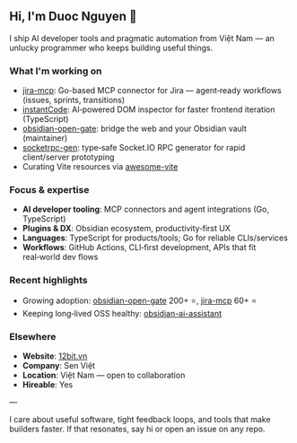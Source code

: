 ## Hi, I'm Duoc Nguyen 👋

I ship AI developer tools and pragmatic automation from Việt Nam — an unlucky programmer who keeps building useful things.

### What I'm working on
- [jira-mcp](https://github.com/nguyenvanduocit/jira-mcp): Go-based MCP connector for Jira — agent‑ready workflows (issues, sprints, transitions)
- [instantCode](https://github.com/nguyenvanduocit/instantCode): AI‑powered DOM inspector for faster frontend iteration (TypeScript)
- [obsidian-open-gate](https://github.com/nguyenvanduocit/obsidian-open-gate): bridge the web and your Obsidian vault (maintainer)
- [socketrpc-gen](https://github.com/nguyenvanduocit/socketrpc-gen): type‑safe Socket.IO RPC generator for rapid client/server prototyping
- Curating Vite resources via [awesome-vite](https://github.com/nguyenvanduocit/awesome-vite)

### Focus & expertise
- **AI developer tooling**: MCP connectors and agent integrations (Go, TypeScript)
- **Plugins & DX**: Obsidian ecosystem, productivity‑first UX
- **Languages**: TypeScript for products/tools; Go for reliable CLIs/services
- **Workflows**: GitHub Actions, CLI‑first development, APIs that fit real‑world dev flows

### Recent highlights
- Growing adoption: [obsidian-open-gate](https://github.com/nguyenvanduocit/obsidian-open-gate) 200+ ⭐, [jira-mcp](https://github.com/nguyenvanduocit/jira-mcp) 60+ ⭐
- Keeping long‑lived OSS healthy: [obsidian-ai-assistant](https://github.com/nguyenvanduocit/obsidian-ai-assistant)

### Elsewhere
- **Website**: [12bit.vn](https://12bit.vn)
- **Company**: Sen Việt
- **Location**: Việt Nam — open to collaboration
- **Hireable**: Yes

—

I care about useful software, tight feedback loops, and tools that make builders faster. If that resonates, say hi or open an issue on any repo.
